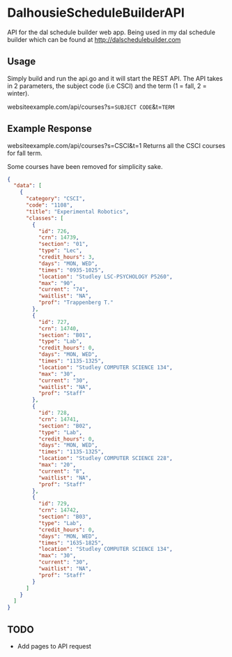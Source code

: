 # DalhousieScheduleBuilderAPI
API for the dal schedule builder web app. Being used in my dal schedule builder which can be found at http://dalschedulebuilder.com

## Usage
Simply build and run the api.go and it will start the REST API.
The API takes in 2 parameters, the subject code (i.e CSCI) and the term (1 = fall, 2 = winter).

websiteexample.com/api/courses?s=`SUBJECT CODE`&t=`TERM`

## Example Response
websiteexample.com/api/courses?s=CSCI&t=1
Returns all the CSCI courses for fall term.

Some courses have been removed for simplicity sake.
```json
{
  "data": [
    {
      "category": "CSCI",
      "code": "1108",
      "title": "Experimental Robotics",
      "classes": [
        {
          "id": 726,
          "crn": 14739,
          "section": "01",
          "type": "Lec",
          "credit_hours": 3,
          "days": "MON, WED",
          "times": "0935-1025",
          "location": "Studley LSC-PSYCHOLOGY P5260",
          "max": "90",
          "current": "74",
          "waitlist": "NA",
          "prof": "Trappenberg T."
        },
        {
          "id": 727,
          "crn": 14740,
          "section": "B01",
          "type": "Lab",
          "credit_hours": 0,
          "days": "MON, WED",
          "times": "1135-1325",
          "location": "Studley COMPUTER SCIENCE 134",
          "max": "30",
          "current": "30",
          "waitlist": "NA",
          "prof": "Staff"
        },
        {
          "id": 728,
          "crn": 14741,
          "section": "B02",
          "type": "Lab",
          "credit_hours": 0,
          "days": "MON, WED",
          "times": "1135-1325",
          "location": "Studley COMPUTER SCIENCE 228",
          "max": "20",
          "current": "8",
          "waitlist": "NA",
          "prof": "Staff"
        },
        {
          "id": 729,
          "crn": 14742,
          "section": "B03",
          "type": "Lab",
          "credit_hours": 0,
          "days": "MON, WED",
          "times": "1635-1825",
          "location": "Studley COMPUTER SCIENCE 134",
          "max": "30",
          "current": "30",
          "waitlist": "NA",
          "prof": "Staff"
        }
      ]
    }
  ]
}
```

## TODO
* Add pages to API request
